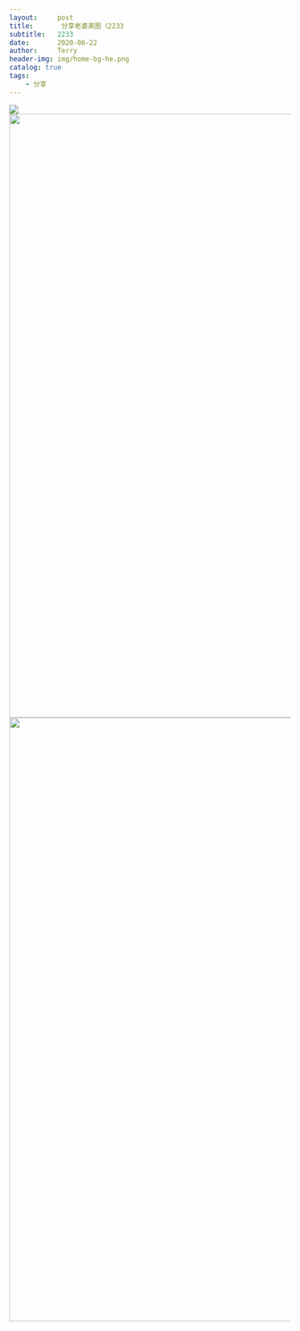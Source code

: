 ```yaml
---
layout:     post                    
title:       分享老婆美图（2233              
subtitle:   2233 
date:       2020-06-22              
author:     Terry                      
header-img: img/home-bg-he.png
catalog: true                       
tags:                               
    - 分享
---
```



![](https://tva1.sinaimg.cn/large/007S8ZIlly1gg1ak7xb1aj30u01o0k7r.jpg)
<img src="https://tva1.sinaimg.cn/large/007S8ZIlly1gg1al1ykg3j30u01hdx6p.jpg" width="1080"></img>
<img src="https://tva1.sinaimg.cn/large/007S8ZIlly1gg1alve7gsj30hs0p6myb.jpg" width="1080"></img>
